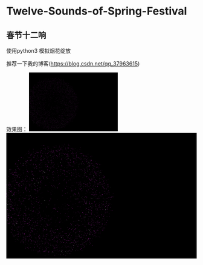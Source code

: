 # Twelve-Sounds-of-Spring-Festival
春节十二响
---
使用python3
模拟烟花绽放


推荐一下我的博客(https://blog.csdn.net/qq_37963615)

效果图：
![小图](./img/yanhua2.gif)
![大图](./img/yanhua.gif)

